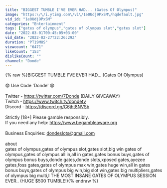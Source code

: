 ```yaml
---
title: "BIGGEST TUMBLE I'VE EVER HAD... (Gates Of Olympus)"
image: "https:\/\/i.ytimg.com\/vi\/1e0Udj9PxSM\/hqdefault.jpg"
vid_id: "1e0Udj9PxSM"
categories: "Entertainment"
tags: ["gates of olympus","gates of olympus slot","gates slot"]
date: "2022-03-01T00:45:05+03:00"
vid_date: "2022-02-27T22:26:29Z"
duration: "PT19M8S"
viewcount: "6471"
likeCount: "153"
dislikeCount: ""
channel: "Donde"
---
```

{% raw %}BIGGEST TUMBLE I'VE EVER HAD... (Gates Of Olympus)<br /><br />😎  Use Code 'Donde'  😎<br /><br />Twitter - <a rel="nofollow" target="blank" href="https://twitter.com/7Donde">https://twitter.com/7Donde</a> (DAILY GIVEAWAY)<br />Twitch - <a rel="nofollow" target="blank" href="https://www.twitch.tv/dondetv">https://www.twitch.tv/dondetv</a> <br />Discord - <a rel="nofollow" target="blank" href="https://discord.gg/C6jht8NVSb">https://discord.gg/C6jht8NVSb</a><br /><br />Strictly [18+] Please gamble responsibly.<br />If you need any help: <a rel="nofollow" target="blank" href="https://www.begambleaware.org">https://www.begambleaware.org</a><br /><br />Business Enquiries: dondeslots@gmail.com<br /><br />about<br />gates of olympus,gates of olympus slot,gates slot,big win gates of olympus,gates of olympus all in,all in gates,gates bonus buys,gates of olympus bonus buys,donde gates,donde slots,xposed gates,ayezee gates,foss gates,gates of olympus max win,gates huge win,all in gates bonus buys,gates of olympus big win,big slot win,gates big multipliers,gates of olympus big multi,I THE MOST INSANE GATES OF OLYMPUS SESSION EVER.. (HUGE $500 TUMBLE!){% endraw %}
